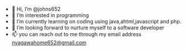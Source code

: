- 👋 Hi, I’m @johns652
- 👀 I’m interested in programming 
- 🌱 I’m currently learning on coding using java,ahtml,javascript and php.
- 💞️ I’m looking forward to nurture myself to a software developer
- 📫 you can reach out to me through my email address nyagawahome652@gmail.com

<!---
johns652/johns652 is a ✨ special ✨ repository because its `README.md` (this file) appears on your GitHub profile.
You can click the Preview link to take a look at your changes.
--->
